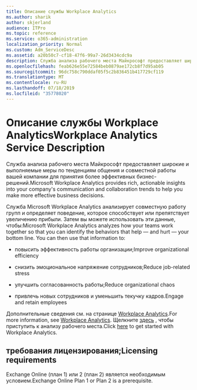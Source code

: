 ```yaml
---
title: Описание службы Workplace Analytics
ms.author: sharik
author: skjerland
audience: ITPro
ms.topic: reference
ms.service: o365-administration
localization_priority: Normal
ms.custom: Adm_ServiceDesc
ms.assetid: a20b50c7-cf18-47f6-99a7-26d3434cdc9a
description: Служба анализа рабочего места Майкрософт предоставляет широкие и выполняемые меры по тенденциям общения и совместной работы вашей компании для принятия более эффективных бизнес-решений.
ms.openlocfilehash: feab626e55e72584beb0879ae172cb8f7d95ab05
ms.sourcegitcommit: 96dc758c790ddaf05f5c2b836451b417729cf119
ms.translationtype: MT
ms.contentlocale: ru-RU
ms.lasthandoff: 07/18/2019
ms.locfileid: "35778020"
---
```

# <a name="workplace-analytics-service-description"></a><span data-ttu-id="20bda-103">Описание службы Workplace Analytics</span><span class="sxs-lookup"><span data-stu-id="20bda-103">Workplace Analytics Service Description</span></span>

<span data-ttu-id="20bda-104">Служба анализа рабочего места Майкрософт предоставляет широкие и выполняемые меры по тенденциям общения и совместной работы вашей компании для принятия более эффективных бизнес-решений.</span><span class="sxs-lookup"><span data-stu-id="20bda-104">Microsoft Workplace Analytics provides rich, actionable insights into your company's communication and collaboration trends to help you make more effective business decisions.</span></span>
  
<span data-ttu-id="20bda-p101">Служба Microsoft Workplace Analytics анализирует совместную работу групп и определяет поведение, которое способствует или препятствует увеличению прибыли. Затем вы можете использовать эти данные, чтобы:</span><span class="sxs-lookup"><span data-stu-id="20bda-p101">Microsoft Workplace Analytics analyzes how your teams work together so that you can identify the behaviors that help — and hurt — your bottom line. You can then use that information to:</span></span> 
  
- <span data-ttu-id="20bda-107">повысить эффективность работы организации;</span><span class="sxs-lookup"><span data-stu-id="20bda-107">Improve organizational efficiency</span></span>
    
- <span data-ttu-id="20bda-108">снизить эмоциональное напряжение сотрудников;</span><span class="sxs-lookup"><span data-stu-id="20bda-108">Reduce job-related stress</span></span>
    
- <span data-ttu-id="20bda-109">улучшить согласованность работы;</span><span class="sxs-lookup"><span data-stu-id="20bda-109">Reduce organizational chaos</span></span>
    
- <span data-ttu-id="20bda-110">привлечь новых сотрудников и уменьшить текучку кадров.</span><span class="sxs-lookup"><span data-stu-id="20bda-110">Engage and retain employees</span></span>
    
<span data-ttu-id="20bda-111">Дополнительные сведения см. на странице [Workplace Analytics](https://go.microsoft.com/fwlink/?linkid=852492).</span><span class="sxs-lookup"><span data-stu-id="20bda-111">For more information, see [Workplace Analytics](https://go.microsoft.com/fwlink/?linkid=852492).</span></span> <span data-ttu-id="20bda-112">Щелкните [здесь](https://docs.microsoft.com/en-us/workplace-analytics/overview/get-started) , чтобы приступить к анализу рабочего места.</span><span class="sxs-lookup"><span data-stu-id="20bda-112">Click [here](https://docs.microsoft.com/en-us/workplace-analytics/overview/get-started) to get started with Workplace Analytics.</span></span> 
  
## <a name="licensing-requirements"></a><span data-ttu-id="20bda-113">требования лицензирования;</span><span class="sxs-lookup"><span data-stu-id="20bda-113">Licensing requirements</span></span>

<span data-ttu-id="20bda-114">Exchange Online (план 1) или 2 (план 2) является необходимым условием.</span><span class="sxs-lookup"><span data-stu-id="20bda-114">Exchange Online Plan 1 or Plan 2 is a prerequisite.</span></span>